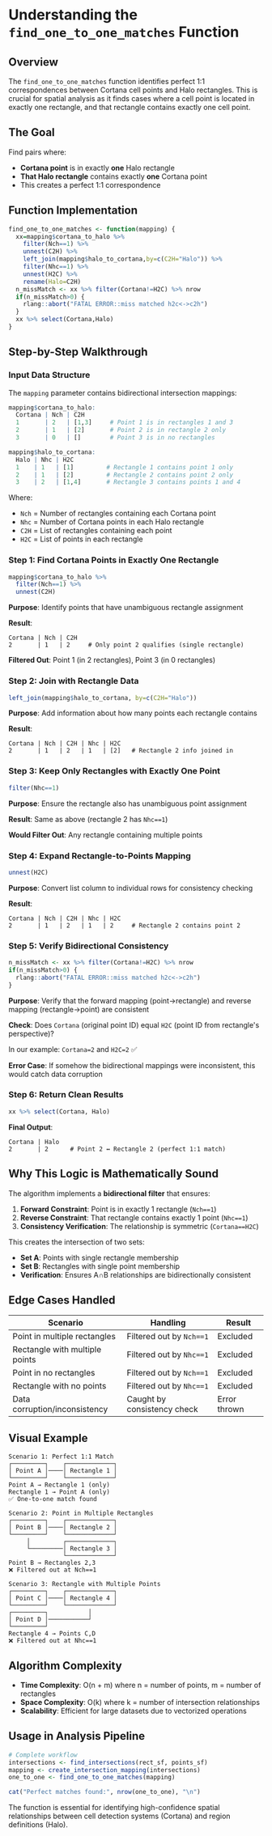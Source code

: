 # Understanding the `find_one_to_one_matches` Function

## Overview

The `find_one_to_one_matches` function identifies perfect 1:1 correspondences between Cortana cell points and Halo rectangles. This is crucial for spatial analysis as it finds cases where a cell point is located in exactly one rectangle, and that rectangle contains exactly one cell point.

## The Goal

Find pairs where:
- **Cortana point** is in exactly **one** Halo rectangle 
- **That Halo rectangle** contains exactly **one** Cortana point
- This creates a perfect 1:1 correspondence

## Function Implementation

```r
find_one_to_one_matches <- function(mapping) {
  xx=mapping$cortana_to_halo %>%
    filter(Nch==1) %>%
    unnest(C2H) %>%
    left_join(mapping$halo_to_cortana,by=c(C2H="Halo")) %>%
    filter(Nhc==1) %>%
    unnest(H2C) %>%
    rename(Halo=C2H)
  n_missMatch <- xx %>% filter(Cortana!=H2C) %>% nrow
  if(n_missMatch>0) {
    rlang::abort("FATAL ERROR::miss matched h2c<->c2h")
  }
  xx %>% select(Cortana,Halo)
}
```

## Step-by-Step Walkthrough

### Input Data Structure

The `mapping` parameter contains bidirectional intersection mappings:

```r
mapping$cortana_to_halo:
  Cortana | Nch | C2H
  1       | 2   | [1,3]     # Point 1 is in rectangles 1 and 3
  2       | 1   | [2]       # Point 2 is in rectangle 2 only
  3       | 0   | []        # Point 3 is in no rectangles

mapping$halo_to_cortana:
  Halo | Nhc | H2C  
  1    | 1   | [1]         # Rectangle 1 contains point 1 only
  2    | 1   | [2]         # Rectangle 2 contains point 2 only  
  3    | 2   | [1,4]       # Rectangle 3 contains points 1 and 4
```

Where:
- `Nch` = Number of rectangles containing each Cortana point
- `Nhc` = Number of Cortana points in each Halo rectangle
- `C2H` = List of rectangles containing each point
- `H2C` = List of points in each rectangle

### Step 1: Find Cortana Points in Exactly One Rectangle

```r
mapping$cortana_to_halo %>%
  filter(Nch==1) %>%
  unnest(C2H)
```

**Purpose**: Identify points that have unambiguous rectangle assignment

**Result**:
```
Cortana | Nch | C2H
2       | 1   | 2     # Only point 2 qualifies (single rectangle)
```

**Filtered Out**: Point 1 (in 2 rectangles), Point 3 (in 0 rectangles)

### Step 2: Join with Rectangle Data

```r
left_join(mapping$halo_to_cortana, by=c(C2H="Halo"))
```

**Purpose**: Add information about how many points each rectangle contains

**Result**:
```
Cortana | Nch | C2H | Nhc | H2C
2       | 1   | 2   | 1   | [2]   # Rectangle 2 info joined in
```

### Step 3: Keep Only Rectangles with Exactly One Point

```r
filter(Nhc==1)
```

**Purpose**: Ensure the rectangle also has unambiguous point assignment

**Result**: Same as above (rectangle 2 has `Nhc==1`)

**Would Filter Out**: Any rectangle containing multiple points

### Step 4: Expand Rectangle-to-Points Mapping

```r
unnest(H2C)
```

**Purpose**: Convert list column to individual rows for consistency checking

**Result**:
```
Cortana | Nch | C2H | Nhc | H2C
2       | 1   | 2   | 1   | 2     # Rectangle 2 contains point 2
```

### Step 5: Verify Bidirectional Consistency

```r
n_missMatch <- xx %>% filter(Cortana!=H2C) %>% nrow
if(n_missMatch>0) {
  rlang::abort("FATAL ERROR::miss matched h2c<->c2h")
}
```

**Purpose**: Verify that the forward mapping (point→rectangle) and reverse mapping (rectangle→point) are consistent

**Check**: Does `Cortana` (original point ID) equal `H2C` (point ID from rectangle's perspective)?

In our example: `Cortana=2` and `H2C=2` ✅

**Error Case**: If somehow the bidirectional mappings were inconsistent, this would catch data corruption

### Step 6: Return Clean Results

```r
xx %>% select(Cortana, Halo)
```

**Final Output**:
```
Cortana | Halo
2       | 2      # Point 2 ↔ Rectangle 2 (perfect 1:1 match)
```

## Why This Logic is Mathematically Sound

The algorithm implements a **bidirectional filter** that ensures:

1. **Forward Constraint**: Point is in exactly 1 rectangle (`Nch==1`)
2. **Reverse Constraint**: That rectangle contains exactly 1 point (`Nhc==1`)  
3. **Consistency Verification**: The relationship is symmetric (`Cortana==H2C`)

This creates the intersection of two sets:
- **Set A**: Points with single rectangle membership
- **Set B**: Rectangles with single point membership  
- **Verification**: Ensures A∩B relationships are bidirectionally consistent

## Edge Cases Handled

| Scenario | Handling | Result |
|----------|----------|--------|
| Point in multiple rectangles | Filtered out by `Nch==1` | Excluded |
| Rectangle with multiple points | Filtered out by `Nhc==1` | Excluded |  
| Point in no rectangles | Filtered out by `Nch==1` | Excluded |
| Rectangle with no points | Filtered out by `Nhc==1` | Excluded |
| Data corruption/inconsistency | Caught by consistency check | Error thrown |

## Visual Example

```
Scenario 1: Perfect 1:1 Match
┌─────────┐    ┌─────────────┐
│ Point A │────│ Rectangle 1 │
└─────────┘    └─────────────┘
Point A → Rectangle 1 (only)
Rectangle 1 → Point A (only)
✅ One-to-one match found

Scenario 2: Point in Multiple Rectangles  
┌─────────┐    ┌─────────────┐
│ Point B │────│ Rectangle 2 │
└─────────┘    └─────────────┘
     │         ┌─────────────┐
     └─────────│ Rectangle 3 │
               └─────────────┘
Point B → Rectangles 2,3
❌ Filtered out at Nch==1

Scenario 3: Rectangle with Multiple Points
┌─────────┐    ┌─────────────┐
│ Point C │────│ Rectangle 4 │
└─────────┘    └─────────────┘
┌─────────┐           │
│ Point D │───────────┘
└─────────┘
Rectangle 4 → Points C,D  
❌ Filtered out at Nhc==1
```

## Algorithm Complexity

- **Time Complexity**: O(n + m) where n = number of points, m = number of rectangles
- **Space Complexity**: O(k) where k = number of intersection relationships
- **Scalability**: Efficient for large datasets due to vectorized operations

## Usage in Analysis Pipeline

```r
# Complete workflow
intersections <- find_intersections(rect_sf, points_sf)
mapping <- create_intersection_mapping(intersections)
one_to_one <- find_one_to_one_matches(mapping)

cat("Perfect matches found:", nrow(one_to_one), "\n")
```

The function is essential for identifying high-confidence spatial relationships between cell detection systems (Cortana) and region definitions (Halo).